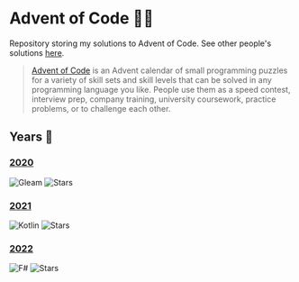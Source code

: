 # Advent of Code 🎄🌟

Repository storing my solutions to Advent of Code. See other people's solutions [here][awesome].

> [Advent of Code][aoc] is an Advent calendar of small programming puzzles for a variety of skill sets and skill levels that can be solved in any programming language you like. People use them as a speed contest, interview prep, company training, university coursework, practice problems, or to challenge each other.

## Years 📅

### [2020](aoc-2020-gleam)

![Gleam](https://img.shields.io/badge/Gleam-grey?logo=Elixir)
![Stars](https://img.shields.io/badge/🌟%20stars-50/50-orange)

### [2021](aoc-2021-kotlin)

![Kotlin](https://img.shields.io/badge/Kotlin-grey?logo=Kotlin)
![Stars](https://img.shields.io/badge/🌟%20stars-50/50-orange)

### [2022](aoc-2022-dotnet)

![F#](https://img.shields.io/badge/F%23-grey?logo=.NET)
![Stars](https://img.shields.io/badge/🌟%20stars-50/50-orange)

[awesome]: https://github.com/Bogdanp/awesome-advent-of-code
[aoc]: https://adventofcode.com
